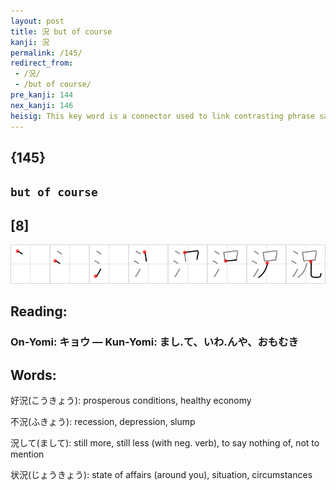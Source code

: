 ```yaml
---
layout: post
title: 況 but of course
kanji: 況
permalink: /145/
redirect_from:
 - /況/
 - /but of course/
pre_kanji: 144
nex_kanji: 146
heisig: This key word is a connector used to link contrasting phrase sand sentences together with much the same flavor as the English phrase <b>but of course</b>. Just picture yourself ready to go off on your first date as a <i>teenager</i>, and having your mother grill you about your manners and ask you embarrassing questions about your hygiene. "Did you have a good shower?" "<b>But of course</b>," you reply, annoyed. So <i>water</i> and <i>teenager</i> combine to give us <b>but of course</b>.
---
```


## {145}

## `but of course`

## [8]

<div class="stroke"><img src="../images/E6B381.png" /></div>

## Reading:

### On-Yomi: キョウ &mdash; Kun-Yomi: まし.て、いわ.んや、おもむき

## Words:

好況(こうきょう): prosperous conditions, healthy economy

不況(ふきょう): recession, depression, slump

況して(まして): still more, still less (with neg. verb), to say nothing of, not to mention

状況(じょうきょう): state of affairs (around you), situation, circumstances
